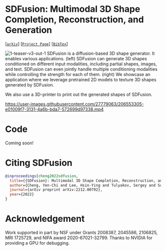 # SDFusion: Multimodal 3D Shape Completion, Reconstruction, and Generation
[[`arXiv`](https://arxiv.org/abs/2203.09516)]
[[`Project Page`](https://yccyenchicheng.github.io/SDFusion/)]
[[`BibTex`](#citation)]

![1-teaser-v3-out-1](https://user-images.githubusercontent.com/27779063/206553254-582cb70f-4174-45db-a254-8c00dac4662e.png)
SDFusion is a diffusion-based 3D shape generator. It enables various applications. (left) SDFusion can generate 3D shapes conditioned on different input modalities, including partial shapes, images, and text. SDFusion can even jointly handle multiple conditioning modalities while controlling the strength for each of them. (right) We showcase an application where we leverage pretrained 2D models to texture 3D shapes generated by SDFusion.

We also use a 3D-printer to print out the generated shapes of SDFusion.

https://user-images.githubusercontent.com/27779063/206553305-e01009f7-3131-4a6b-bda7-572699d97338.mp4


# Code

Coming soon!
<!-- Code for "SDFusion: Multimodal 3D Shape Completion, Reconstruction, and Generation" (coming soon!). -->

# <a name="citation"></a>Citing SDFusion

<!-- If you find this code helpful, please consider citing: -->

```BibTeX
@inproceedings{cheng2022sdfusion,
  title={{SDFusion}: Multimodal 3D Shape Completion, Reconstruction, and Generation},
  author={Cheng, Yen-Chi and Lee, Hsin-Ying and Tulyakov, Sergey and Schwing, Alex and Gui, Liangyan},
  journal={arXiv preprint arXiv:2212.00792},
  year={2022}
}
```

# Acknowledgement
Work supported in part by NSF under Grants  2008387, 2045586, 2106825, MRI 1725729, and NIFA award 2020-67021-32799. Thanks to NVIDIA for providing a GPU for debugging.
